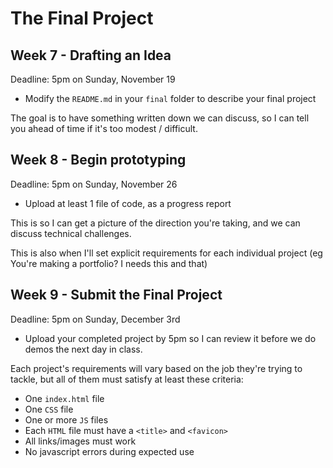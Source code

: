 # The Final Project

## Week 7 - Drafting an Idea

Deadline: 5pm on Sunday, November 19

- Modify the `README.md` in your `final` folder to describe your final project

The goal is to have something written down we can discuss, so I can tell you ahead of time if it's too modest / difficult.

## Week 8 - Begin prototyping

Deadline: 5pm on Sunday, November 26

- Upload at least 1 file of code, as a progress report

This is so I can get a picture of the direction you're taking, and we can discuss technical challenges.

This is also when I'll set explicit requirements for each individual project (eg You're making a portfolio? I needs this and that)

## Week 9 - Submit the Final Project

Deadline: 5pm on Sunday, December 3rd

- Upload your completed project by 5pm so I can review it before we do demos the next day in class.

Each project's requirements will vary based on the job they're trying to tackle, but all of them must satisfy at least these criteria:

- One `index.html` file
- One `CSS` file
- One or more `JS` files
- Each `HTML` file must have a `<title>` and `<favicon>`
- All links/images must work
- No javascript errors during expected use
